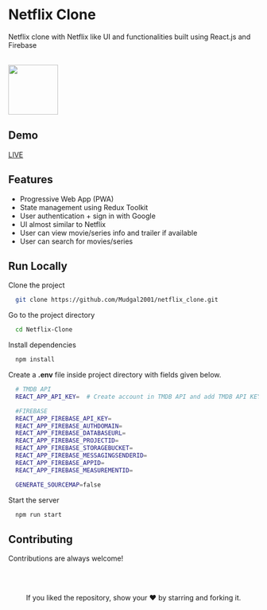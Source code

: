 


# Netflix Clone

Netflix clone with Netflix like UI and functionalities built using React.js and Firebase

<br/>
<img align="center" src="https://upload.wikimedia.org/wikipedia/commons/0/08/Netflix_2015_logo.svg" height="100" alt="" />
<br/>

## Demo

[LIVE](https://netflix-clone-y-8bda1.web.app/)


## Features

- Progressive Web App (PWA)
- State management using Redux Toolkit
- User authentication + sign in with Google
- UI almost similar to Netflix
- User can view movie/series info and trailer if available
- User can search for movies/series



## Run Locally

Clone the project

```bash
  git clone https://github.com/Mudgal2001/netflix_clone.git
```

Go to the project directory

```bash
  cd Netflix-Clone
```

Install dependencies

```bash
  npm install
```

Create a **.env** file inside project directory with fields given below.

```bash
  # TMDB API
  REACT_APP_API_KEY=  # Create account in TMDB API and add TMDB API KEY here

  #FIREBASE
  REACT_APP_FIREBASE_API_KEY=
  REACT_APP_FIREBASE_AUTHDOMAIN=
  REACT_APP_FIREBASE_DATABASEURL=
  REACT_APP_FIREBASE_PROJECTID=
  REACT_APP_FIREBASE_STORAGEBUCKET=
  REACT_APP_FIREBASE_MESSAGINGSENDERID=
  REACT_APP_FIREBASE_APPID=
  REACT_APP_FIREBASE_MEASUREMENTID=

  GENERATE_SOURCEMAP=false
```

Start the server

```bash
  npm run start
```

  
## Contributing

Contributions are always welcome!

  
  
<br/>
<br/>

<p align="center">If you liked the repository, show your  ❤️  by starring and forking it.</p>
  
  
